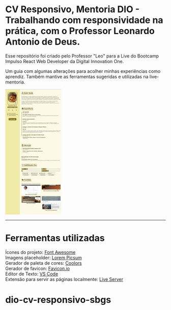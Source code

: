 # CV Responsivo, Mentoria  DIO - Trabalhando com responsividade na prática, com o Professor Leonardo Antonio de Deus.

Esse repositório foi criado pelo Professor "Leo" para a Live do Bootcamp Impulso React Web Developer da Digital Innovation One.

Um guia com algumas alterações para acolher minhas experiências como aprendiz. Também mantive as ferramentas sugeridas e utilizadas na live-mentoria.

<img src="/img/CR.jpg" alt="AnVIL Image" title="Bootcamp Impulso React Web Developer" style="zoom:50%;" />

---

# Ferramentas utilizadas

Ícones do projeto: [Font Awesome](https://fontawesome.com/)  
Imagens placeholder: [Lorem Picsum](https://picsum.photos/)  
Gerador de paleta de cores: [Coolors](https://coolors.co)  
Gerador de favicon: [Favicon.io](https://link-url-here.org)  
Editor de Texto: [VS Code](https://code.visualstudio.com/)  
Extensão para servir as páginas localmente: [Live Server](https://marketplace.visualstudio.com/items?itemName=ritwickdey.LiveServer)  

# dio-cv-responsivo-sbgs
